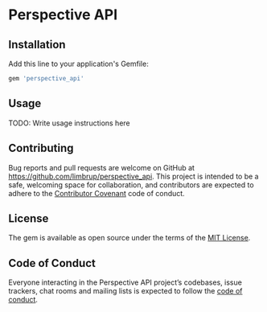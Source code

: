 # Perspective API

## Installation

Add this line to your application's Gemfile:

```ruby
gem 'perspective_api'
```

## Usage

TODO: Write usage instructions here

## Contributing

Bug reports and pull requests are welcome on GitHub at https://github.com/limbrup/perspective_api. This project is intended to be a safe, welcoming space for collaboration, and contributors are expected to adhere to the [Contributor Covenant](http://contributor-covenant.org) code of conduct.

## License

The gem is available as open source under the terms of the [MIT License](http://opensource.org/licenses/MIT).

## Code of Conduct

Everyone interacting in the Perspective API project’s codebases, issue trackers, chat rooms and mailing lists is expected to follow the [code of conduct](https://github.com/pat/perspective_api/blob/master/CODE_OF_CONDUCT.md).
